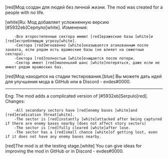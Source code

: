 [red]Мод создан для людей без личной жизни.
The mod was created for a people with no life.


[white]Ru: Мод добавляет усложненную версию [#5932eb]Серпуло[white]. Изменения:

        -Все второстепенные сектора имеют [red]вражеские базы [white]и [red]истребляющую угрозу[white].
        -Сектора [red]мгновенно [white]оказывается атакованным после захвата, если рядом есть вражеские базы (не влияет на сюжетные сектора).
        -Сектора [red]полностью [white]очищается после потери.
        -Сектор имеет [red]маленький шанс [white]потеряться, даже если не имеет рядом вражеских баз.

[red]Мод находится на стадии тестирования.[blue] Вы можете дать идей для улучшения мода в GitHub или в Discord - evdes#0000.

--------------------------

Eng: The mod adds a complicated version of [#5932eb]Serpulo[red]. Changes:

        -All secondary sectors have [red]enemy bases [white]and [red]eradication threat[white].
        -The sector is [red]instantly [white]attacked after being captured if there are enemy bases nearby (does not affect story sectors)
        -The sector is [red]fully cleared [white]after lose.
        -The sector has a [red]small chance [white]of getting lost, even if it does not have any enemy bases nearby.

[red]The mod is at the testing stage.[white] You can give ideas for improving the mod in GitHub or in Discord - evdes#0000.
